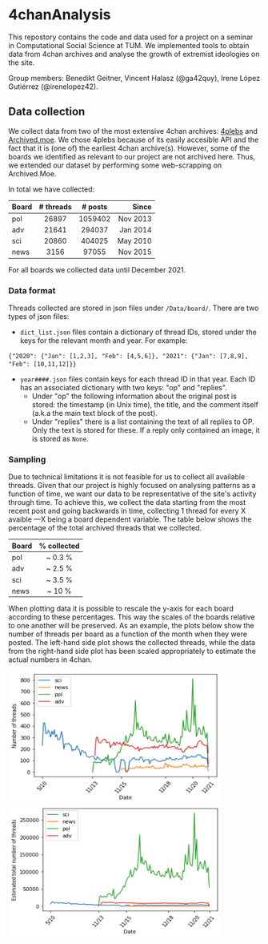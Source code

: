 # 4chanAnalysis

This repostory contains the code and data used for a project on a seminar in Computational Social Science at TUM. We implemented tools to obtain data from 4chan archives and analyse the growth of extremist ideologies on the site.

Group members: Benedikt Geitner, Vincent Halasz (@ga42quy), Irene López Gutiérrez (@irenelopez42).

## Data collection

We collect data from two of the most extensive 4chan archives: [4plebs](https://4plebs.org/) and [Archived.moe](https://archived.moe/). We chose 4plebs because of its easily accesible API and the fact that it is (one of) the earliest 4chan archive(s). However, some of the boards we identified as relevant to our project are not archived here. Thus, we extended our dataset by performing some web-scrapping on Archived.Moe.

In total we have collected:

<p align="center">

|  Board  |  # threads   |  # posts   |    Since   |
|---------|:------------:|:----------:|-----------:|
|   pol   |    26897     |  1059402   |  Nov 2013  |
|   adv   |    21641     |   294037   |  Jan 2014  |
|   sci   |    20860     |   404025   |  May 2010  |
|   news  |     3156     |    97055   |  Nov 2015  |

</p>

For all boards we collected data until December 2021.

### Data format

Threads collected are stored in json files under `/Data/board/`. There are two types of json files:

- `dict_list.json` files contain a dictionary of thread IDs, stored under the keys for the relevant month and year. For example:

~~~
{"2020": {"Jan": [1,2,3], "Feb": [4,5,6]}, "2021": {"Jan": [7,8,9], "Feb": [10,11,12]}}
~~~

- `year####.json` files contain keys for each thread ID in that year. Each ID has an associated dictionary with two keys: "op" and "replies".
    - Under "op" the following information about the original post is stored: the timestamp (in Unix time), the title, and the comment itself (a.k.a the main text block of the post). 
    - Under "replies" there is a list containing the text of all replies to OP. Only the text is stored for these. If a reply only contained an image, it is stored as `None`.


### Sampling

Due to technical limitations it is not feasible for us to collect all available threads. Given that our project is highly focused on analysing patterns as a function of time, we want our data to be representative of the site's activity through time. To achieve this, we collect the data starting from the most recent post and going backwards in time, collecting 1 thread for every X avaible —X being a board dependent variable. The table below shows the percentage of the total archived threads that we collected.

|  Board  |  % collected   |
|---------|:--------------:|
|   pol   |   ~ 0.3 %      |
|   adv   |   ~ 2.5 %      |
|   sci   |   ~ 3.5 %      |
|   news  |    ~ 10 %      |


When plotting data it is possible to rescale the y-axis for each board according to these percentages. This way the scales of the boards relative to one another will be preserved. As an example, the plots below show the number of threads per board as a function of the month when they were posted. The left-hand side plot shows the collected threads, while the data from the right-hand side plot has been scaled appropriately to estimate the actual numbers in 4chan.

<p float="left">
<img src="Plots/n_threads.png" width="424" height="265"> 
<img src="Plots/n_threads_scaled.png" width="424" height="265">
</p>